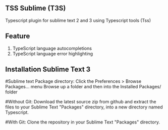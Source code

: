 TSS Sublime (T3S)
----------------------------------------------------------------------------

Typescript plugin for sublime text 2 and 3 using Typescript tools (Tss)


## Feature
1. TypeScript language autocompletions
1. TypeScript language error highlighting


## Installation Sublime Text 3

#Sublime text Package directory:
Click the Preferences > Browse Packages… menu
Browse up a folder and then into the Installed Packages/ folder

#Without Git: Download the latest source zip from github and extract the files to your Sublime Text "Packages" directory, into a new directory named Typescript.

#With Git: Clone the repository in your Sublime Text "Packages" directory.

